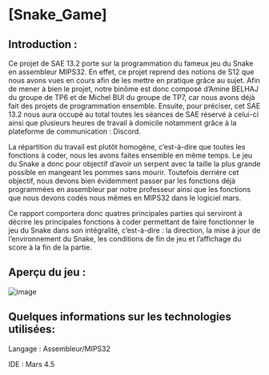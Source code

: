 # [Snake_Game]


## Introduction :

Ce projet de SAE 13.2 porte sur la programmation du fameux jeu du Snake en
assembleur MIPS32. 
En effet, ce projet reprend des notions de S12 que nous avons
vues en cours afin de les mettre en pratique grâce au sujet. Afin de mener à bien le
projet, notre binôme est donc composé d’Amine BELHAJ du groupe de TP6 et de
Michel BUI du groupe de TP7, car nous avons déjà fait des projets de
programmation ensemble. Ensuite, pour préciser, cet SAE 13.2 nous aura occupé au
total toutes les séances de SAE réservé à celui-ci ainsi que plusieurs heures de
travail à domicile notamment grâce à la plateforme de communication : Discord.

La répartition du travail est plutôt homogène, c’est-à-dire que toutes les fonctions à
coder, nous les avons faites ensemble en même temps. Le jeu du Snake a donc
pour objectif d’avoir un serpent avec la taille la plus grande possible en mangeant
les pommes sans mourir. Toutefois derrière cet objectif, nous devons bien
évidemment passer par les fonctions déjà programmées en assembleur par notre
professeur ainsi que les fonctions que nous devons codés nous mêmes en MIPS32
dans le logiciel mars.

Ce rapport comportera donc quatres principales parties qui
serviront à décrire les principales fonctions à coder permettant de faire fonctionner le
jeu du Snake dans son intégralité, c’est-à-dire : la direction, la mise à jour de
l’environnement du Snake, les conditions de fin de jeu et l’affichage du score à la fin
de la partie.

## Aperçu du jeu :

![image](https://github.com/user-attachments/assets/4218b95e-3db0-4f20-ac08-b75489774d31)


## Quelques informations sur les technologies utilisées:

Langage : Assembleur/MIPS32

IDE : Mars 4.5

